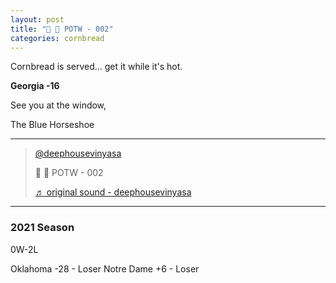 ```yaml
---
layout: post
title: "🌽 🍞 POTW - 002"
categories: cornbread
---
```

Cornbread is served... get it while it's hot.

**Georgia -16**

See you at the window,  

The Blue Horseshoe

---

<blockquote class="tiktok-embed" cite="https://www.tiktok.com/@deephousevinyasa/video/7024869743500807430" data-video-id="7024869743500807430" style="max-width: 605px;min-width: 325px;" > <section> <a target="_blank" title="@deephousevinyasa" href="https://www.tiktok.com/@deephousevinyasa">@deephousevinyasa</a> <p>🌽 🍞 POTW - 002</p> <a target="_blank" title="♬ original sound - deephousevinyasa" href="https://www.tiktok.com/music/original-sound-7024869632909576966">♬ original sound - deephousevinyasa</a> </section> </blockquote> <script async src="https://www.tiktok.com/embed.js"></script>

---

### 2021 Season

0W-2L  

Oklahoma -28 - Loser
Notre Dame +6 - Loser
